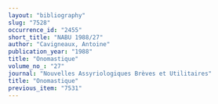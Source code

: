 ```yaml
---
layout: "bibliography"
slug: "7528"
occurrence_id: "2455"
short_title: "NABU 1988/27"
author: "Cavigneaux, Antoine"
publication_year: "1988"
title: "Onomastique"
volume_no_: "27"
journal: "Nouvelles Assyriologiques Brèves et Utilitaires"
title: "Onomastique"
previous_item: "7531"
---
```

